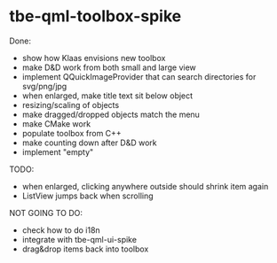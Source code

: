 # tbe-qml-toolbox-spike

Done:
 * show how Klaas envisions new toolbox
 * make D&D work from both small and large view
 * implement QQuickImageProvider that can search directories for svg/png/jpg
 * when enlarged, make title text sit below object
 * resizing/scaling of objects
 * make dragged/dropped objects match the menu
 * make CMake work
 * populate toolbox from C++
 * make counting down after D&D work
 * implement "empty"

TODO:
 * when enlarged, clicking anywhere outside should shrink item again
 * ListView jumps back when scrolling

NOT GOING TO DO:
 * check how to do i18n
 * integrate with tbe-qml-ui-spike
 * drag&drop items back into toolbox
